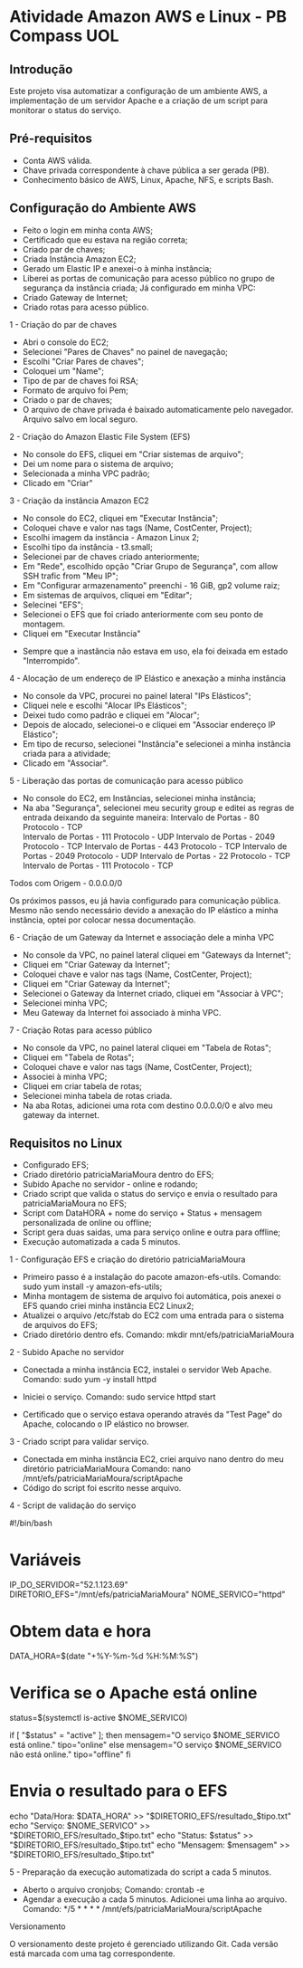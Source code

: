 # Atividade Amazon AWS e Linux - PB Compass UOL

## Introdução

Este projeto visa automatizar a configuração de um ambiente AWS, a implementação de um servidor Apache e a criação de um script para monitorar o status do serviço.

## Pré-requisitos

- Conta AWS válida.
- Chave privada correspondente à chave pública a ser gerada (PB).
- Conhecimento básico de AWS, Linux, Apache, NFS, e scripts Bash.

## Configuração do Ambiente AWS

- Feito o login em minha conta AWS;
- Certificado que eu estava na região correta; 
- Criado par de chaves;
- Criada Instância Amazon EC2;
- Gerado um Elastic IP e anexei-o à minha instância;
- Liberei as portas de comunicação para acesso público no grupo de segurança da instância criada;
Já configurado em minha VPC:
- Criado Gateway de Internet;
- Criado rotas para acesso público.

1 - Criação do par de chaves

- Abri o console do EC2;
- Selecionei "Pares de Chaves" no painel de navegação;
- Escolhi "Criar Pares de chaves";
- Coloquei um "Name";
- Tipo de par de chaves foi RSA;
- Formato de arquivo foi Pem;
- Criado o par de chaves;
- O arquivo de chave privada é baixado automaticamente pelo navegador. Arquivo salvo em local seguro.

2 - Criação do Amazon Elastic File System (EFS)

- No console do EFS, cliquei em  "Criar sistemas de arquivo";
- Dei um nome para o sistema de arquivo;
- Selecionada a minha VPC padrão;
- Clicado em "Criar"


3 - Criação da instância Amazon EC2

- No console do EC2, cliquei em  "Executar Instância";
- Coloquei chave e valor nas tags (Name, CostCenter, Project);
- Escolhi imagem da instância - Amazon Linux 2;
- Escolhi tipo da instância - t3.small;
- Selecionei par de chaves criado anteriormente;
- Em "Rede", escolhido opção "Criar Grupo de Segurança", com allow SSH trafic from "Meu IP";
- Em "Configurar armazenamento" preenchi - 16 GiB, gp2 volume raiz;
- Em sistemas de arquivos, cliquei em "Editar";
- Selecinei "EFS";
- Selecionei o EFS que foi criado anteriormente com seu ponto de montagem.
- Cliquei em "Executar Instância"

* Sempre que a inastância não estava em uso, ela foi deixada em estado "Interrompido".

4 - Alocação de um endereço de IP Elástico e anexação a minha instância

- No console da VPC, procurei no painel lateral "IPs Elásticos";
- Cliquei nele e escolhi "Alocar IPs Elásticos";
- Deixei tudo como padrão e cliquei em "Alocar";
- Depois de alocado, selecionei-o e cliquei em "Associar endereço IP Elástico";
- Em tipo de recurso, selecionei "Instância"e selecionei a minha instância criada para a atividade;
- Clicado em "Associar".
 
5 - Liberação das portas de comunicação para acesso público

- No console do EC2, em Instâncias, selecionei minha instância;
- Na aba "Segurança", selecionei meu security group e editei as regras de entrada deixando da seguinte maneira:
Intervalo de Portas - 80     Protocolo - TCP   
Intervalo de Portas - 111    Protocolo - UDP
Intervalo de Portas - 2049   Protocolo - TCP
Intervalo de Portas - 443    Protocolo - TCP
Intervalo de Portas - 2049   Protocolo - UDP
Intervalo de Portas - 22     Protocolo - TCP
Intervalo de Portas - 111    Protocolo - TCP

Todos com Origem - 0.0.0.0/0

Os próximos passos, eu já havia configurado para comunicação pública. 
Mesmo não sendo necessário devido a anexação do IP elástico a minha instância, optei por colocar nessa documentação.

6 - Criação de um Gateway da Internet e associação dele a minha VPC

- No console da VPC, no painel lateral cliquei em "Gateways da Internet";
- Cliquei em "Criar Gateway da Internet";
- Coloquei chave e valor nas tags (Name, CostCenter, Project);
- Cliquei em "Criar Gateway da Internet";
- Selecionei o Gateway da Internet criado, cliquei em "Associar à VPC";
- Selecionei minha VPC;
- Meu Gateway da Internet foi associado à minha VPC.

7 - Criação Rotas para acesso público

- No console da VPC, no painel lateral cliquei em "Tabela de Rotas";
- Cliquei em "Tabela de Rotas";
- Coloquei chave e valor nas tags (Name, CostCenter, Project);
- Associei à minha VPC;
- Cliquei em criar tabela de rotas;
- Selecionei minha tabela de rotas criada.
- Na aba Rotas, adicionei uma rota com destino 0.0.0.0/0 e alvo meu gateway da internet.



## Requisitos no Linux

- Configurado EFS;
- Criado diretório patriciaMariaMoura dentro do EFS;
- Subido Apache no servidor - online e rodando;
- Criado script que valida o status do serviço e envia o resultado para patriciaMariaMoura no EFS;
- Script com DataHORA + nome do serviço + Status + mensagem personalizada de online ou offline;
- Script gera duas saidas, uma para serviço online e outra para offline;
- Execução automatizada a cada 5 minutos.


1 - Configuração EFS e criação do diretório patriciaMariaMoura

- Primeiro passo é a instalação do pacote amazon-efs-utils. 
Comando: sudo yum install -y amazon-efs-utils;
- Minha montagem de sistema de arquivo foi automática, pois anexei o EFS quando criei minha instância EC2 Linux2;
- Atualizei o arquivo /etc/fstab do EC2 com uma entrada para o sistema de arquivos do EFS;
- Criado diretório dentro efs. 
Comando: mkdir mnt/efs/patriciaMariaMoura


2 - Subido Apache no servidor

- Conectada a minha instância EC2, instalei o servidor Web Apache.
Comando: sudo yum -y install httpd

- Iniciei o serviço.
Comando: sudo service httpd start  

- Certificado que o serviço estava operando através da "Test Page" do Apache, colocando o IP elástico no browser. 


3 - Criado script para validar serviço.

- Conectada em minha instância EC2, criei arquivo nano dentro do meu diretório patriciaMariaMoura
Comando: nano /mnt/efs/patriciaMariaMoura/scriptApache
- Código do script foi escrito nesse arquivo. 


4 - Script de validação do serviço



#!/bin/bash

# Variáveis
IP_DO_SERVIDOR="52.1.123.69" 
DIRETORIO_EFS="/mnt/efs/patriciaMariaMoura"
NOME_SERVICO="httpd"

# Obtem data e hora
DATA_HORA=$(date "+%Y-%m-%d %H:%M:%S")

# Verifica se o Apache está online
status=$(systemctl is-active $NOME_SERVICO)

if [ "$status" = "active" ]; then
    mensagem="O serviço $NOME_SERVICO está online."
    tipo="online"
else
    mensagem="O serviço $NOME_SERVICO não está online."
    tipo="offline"
fi

# Envia o resultado para o EFS
echo "Data/Hora: $DATA_HORA" >> "$DIRETORIO_EFS/resultado_$tipo.txt"
echo "Serviço: $NOME_SERVICO" >> "$DIRETORIO_EFS/resultado_$tipo.txt"
echo "Status: $status" >> "$DIRETORIO_EFS/resultado_$tipo.txt"
echo "Mensagem: $mensagem" >> "$DIRETORIO_EFS/resultado_$tipo.txt"



5 - Preparação da execução automatizada do script a cada 5 minutos.
 
- Aberto o arquivo cronjobs;
Comando: crontab -e
- Agendar a execução a cada 5 minutos. Adicionei uma linha ao arquivo.
Comando: */5 * * * * /mnt/efs/patriciaMariaMoura/scriptApache


Versionamento

O versionamento deste projeto é gerenciado utilizando Git. Cada versão está marcada com uma tag correspondente.

  


 

